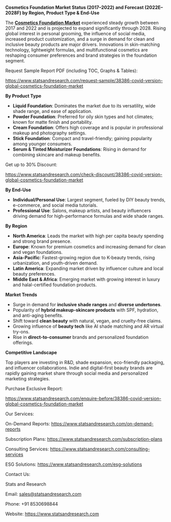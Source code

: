 ﻿**Cosmetics Foundation Market Status (2017–2022) and Forecast (2022E–2028F) by Region, Product Type & End-Use**

The [**Cosmetics Foundation Market**](https://www.statsandresearch.com/report/38386-covid-version-global-cosmetics-foundation-market) experienced steady growth between 2017 and 2022 and is projected to expand significantly through 2028. Rising global interest in personal grooming, the influence of social media, increased product customization, and a surge in demand for clean and inclusive beauty products are major drivers. Innovations in skin-matching technology, lightweight formulas, and multifunctional cosmetics are reshaping consumer preferences and brand strategies in the foundation segment.

Request Sample Report PDF (including TOC, Graphs & Tables):

<https://www.statsandresearch.com/request-sample/38386-covid-version-global-cosmetics-foundation-market>

**By Product Type**

- **Liquid Foundation**: Dominates the market due to its versatility, wide shade range, and ease of application.
- **Powder Foundation**: Preferred for oily skin types and hot climates; known for matte finish and portability.
- **Cream Foundation**: Offers high coverage and is popular in professional makeup and photography settings.
- **Stick Foundation**: Compact and travel-friendly; gaining popularity among younger consumers.
- **Serum & Tinted Moisturizer Foundations**: Rising in demand for combining skincare and makeup benefits.

Get up to 30% Discount:

<https://www.statsandresearch.com/check-discount/38386-covid-version-global-cosmetics-foundation-market>

**By End-Use**

- **Individual/Personal Use**: Largest segment, fueled by DIY beauty trends, e-commerce, and social media tutorials.
- **Professional Use**: Salons, makeup artists, and beauty influencers driving demand for high-performance formulas and wide shade ranges.

**By Region**

- **North America**: Leads the market with high per capita beauty spending and strong brand presence.
- **Europe**: Known for premium cosmetics and increasing demand for clean and vegan foundations.
- **Asia-Pacific**: Fastest-growing region due to K-beauty trends, rising urbanization, and youth-driven demand.
- **Latin America**: Expanding market driven by influencer culture and local beauty preferences.
- **Middle East & Africa**: Emerging market with growing interest in luxury and halal-certified foundation products.

**Market Trends**

- Surge in demand for **inclusive shade ranges** and **diverse undertones**.
- Popularity of **hybrid makeup-skincare products** with SPF, hydration, and anti-aging benefits.
- Shift toward **clean beauty** with natural, vegan, and cruelty-free claims.
- Growing influence of **beauty tech** like AI shade matching and AR virtual try-ons.
- Rise in **direct-to-consumer** brands and personalized foundation offerings.

**Competitive Landscape**

Top players are investing in R&D, shade expansion, eco-friendly packaging, and influencer collaborations. Indie and digital-first beauty brands are rapidly gaining market share through social media and personalized marketing strategies.

Purchase Exclusive Report:

<https://www.statsandresearch.com/enquire-before/38386-covid-version-global-cosmetics-foundation-market>



Our Services:

On-Demand Reports: <https://www.statsandresearch.com/on-demand-reports>

Subscription Plans: <https://www.statsandresearch.com/subscription-plans>

Consulting Services: <https://www.statsandresearch.com/consulting-services>

ESG Solutions: <https://www.statsandresearch.com/esg-solutions>

Contact Us:

Stats and Research

Email: <sales@statsandresearch.com>

Phone: +91 8530698844

Website: <https://www.statsandresearch.com>


